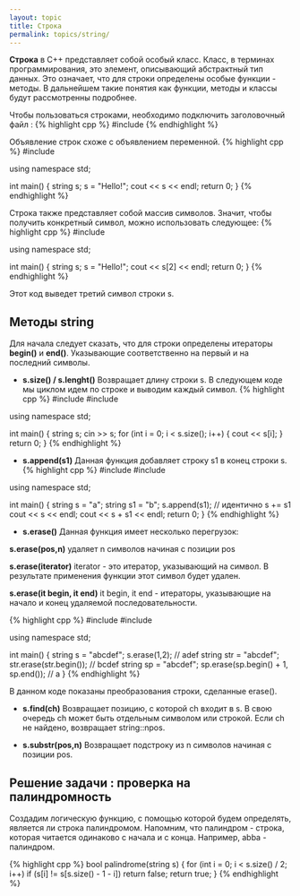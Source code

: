 ```yaml
---
layout: topic
title: Строка
permalink: topics/string/
---
```

**Строка** в C++ представляет собой особый класс. Класс, в терминах программирования, это элемент, описывающий абстрактный тип данных. Это означает, что для строки определены особые функции - методы. В дальнейшем такие понятия как функции, методы и классы будут рассмотренны подробнее.

Чтобы пользоваться строками, необходимо подключить заголовочный файл <string>:
{% highlight cpp %}
  #include <string>
{% endhighlight %}

Объявление строк схоже с объявлением переменной.
{% highlight cpp %}
  #include <string>
  
  using namespace std;
  
  int main()
  {
   string s;
   s = "Hello!";
   cout << s << endl;
   return 0;
  }
{% endhighlight %}

Строка также представляет собой массив символов. Значит, чтобы получить конкретный символ, можно использовать следующее:
{% highlight cpp %}
  #include <string>
  
  using namespace std;
  
  int main()
  {
   string s;
   s = "Hello!";
   cout << s[2] << endl;
   return 0;
  }
{% endhighlight %}
 
Этот код выведет третий символ строки s.
 
## Методы string
 
Для начала следует сказать, что для строки определены итераторы **begin()** и **end()**. Указывающие соответственно на первый и на последний символы.

* **s.size() / s.lenght()**
 Возвращает длину строки s. В следующем коде мы циклом идем по строке и выводим каждый символ.
{% highlight cpp %}
#include <iostream>
#include <string>

using namespace std;

int main()
{
	string s;
	cin >> s;
	for (int i = 0; i < s.size(); i++)
	{
		cout << s[i];
	}
	return 0;
}
{% endhighlight %}

* **s.append(s1)**
Данная функция добавляет строку s1 в конец строки s.
{% highlight cpp %}
#include <iostream>
#include <string>

using namespace std;

int main()
{
	string s = "a";
	string s1 = "b";
	s.append(s1); // идентично s += s1
	cout << s << endl; 
	cout << s + s1 << endl;
	return 0;
}
{% endhighlight %}

* **s.erase()**
Данная функция имеет несколько перегрузок:

 **s.erase(pos,n)** удаляет n символов начиная с позиции pos
 
 **s.erase(iterator)** iterator - это итератор, указывающий на символ. В результате применения функции этот символ будет удален.
 
 **s.erase(it begin, it end)** it begin, it end - итераторы, указывающие на начало и конец удаляемой последовательности. 
  
{% highlight cpp %}
#include <iostream>
#include <string>

using namespace std;

int main()
{
	string s = "abcdef";
	s.erase(1,2); // adef
	string str = "abcdef";
	str.erase(str.begin()); // bcdef
	string sp = "abcdef";
	sp.erase(sp.begin() + 1, sp.end()); // a
}
{% endhighlight %}

В данном коде показаны преобразования строки, сделанные erase().

* **s.find(ch)**
Возвращает позицию, с которой ch входит в s. В свою очередь ch может быть отдельным символом или строкой. Если ch не найдено, возвращает string::npos.

* **s.substr(pos,n)**
Возвращает подстроку из n символов начиная с позиции pos.

## Решение задачи : проверка на палиндромность
Создадим логическую функцию, с помощью которой будем определять, является ли строка палиндромом. Напомним, что палиндром - строка, которая читается одинаково с начала и с конца. Например, abba - палиндром.

{% highlight cpp %}
bool palindrome(string s)
{
	for (int i = 0; i < s.size() / 2; i++)
		if (s[i] != s[s.size() - 1 - i])
			return false;
	return true;
}
{% endhighlight %}
